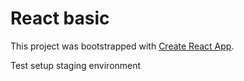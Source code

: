 # React basic

This project was bootstrapped with [Create React App](https://github.com/facebook/create-react-app).

Test setup staging environment
